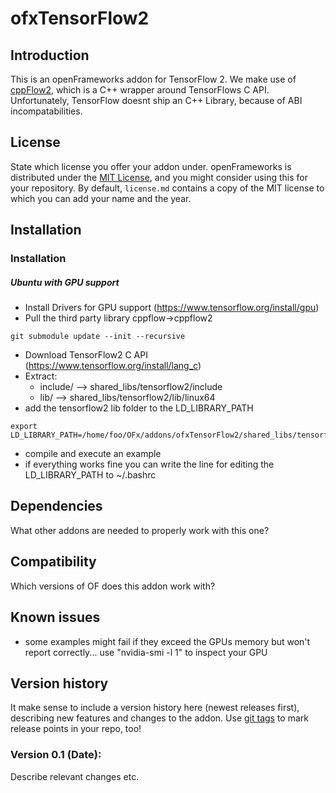 ofxTensorFlow2
=====================================

Introduction
------------
This is an openFrameworks addon for TensorFlow 2.
We make use of [cppFlow2](https://github.com/serizba/cppflow/tree/cppflow2), which is a C++ wrapper around TensorFlows C API. Unfortunately, TensorFlow doesnt ship an C++ Library, because of ABI incompatabilities.

License
-------
State which license you offer your addon under. openFrameworks is distributed under the [MIT License](https://en.wikipedia.org/wiki/MIT_License), and you might consider using this for your repository. By default, `license.md` contains a copy of the MIT license to which you can add your name and the year.

Installation
------------
### Installation
##### Ubuntu with GPU support
- Install Drivers for GPU support (https://www.tensorflow.org/install/gpu)
- Pull the third party library cppflow->cppflow2
```
git submodule update --init --recursive
```
- Download TensorFlow2 C API (https://www.tensorflow.org/install/lang_c)
- Extract:
  - include/ --> shared_libs/tensorflow2/include
  - lib/ --> shared_libs/tensorflow2/lib/linux64
- add the tensorflow2 lib folder to the LD_LIBRARY_PATH 
```
export LD_LIBRARY_PATH=/home/foo/OFx/addons/ofxTensorFlow2/shared_libs/tensorflow2/lib/linux64/:$LD_LIBRARY_PATH
```
- compile and execute an example 
- if everything works fine you can write the line for editing the LD_LIBRARY_PATH to ~/.bashrc


Dependencies
------------
What other addons are needed to properly work with this one?

Compatibility
------------
Which versions of OF does this addon work with?

Known issues
------------
- some examples might fail if they exceed the GPUs memory but won't report correctly... use "nvidia-smi -l 1" to inspect your GPU

Version history
------------
It make sense to include a version history here (newest releases first), describing new features and changes to the addon. Use [git tags](http://learn.github.com/p/tagging.html) to mark release points in your repo, too!

### Version 0.1 (Date):
Describe relevant changes etc.


